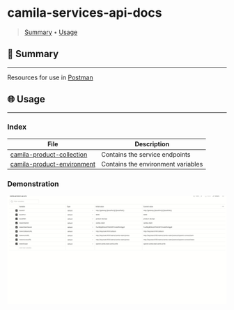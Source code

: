 # camila-services-api-docs

> [Summary](#-summary)
  • [Usage](#-usage)

## 📜 Summary

---

Resources for use in [Postman](https://www.postman.com/)

## 🌐 Usage

---

### Index

| File                                                                            | Description                        |
|---------------------------------------------------------------------------------|------------------------------------|
| [camila-product-collection](./camila-product-api.postman_collection.json)       | Contains the service endpoints     |
| [camila-product-environment](./camila-product-api-env.postman_environment.json) | Contains the environment variables |

### Demonstration

![Postman Example](postman-collection-example-v1.gif "Postman Example")
